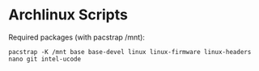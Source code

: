 # Archlinux Scripts

Required packages (with pacstrap /mnt):
```
pacstrap -K /mnt base base-devel linux linux-firmware linux-headers nano git intel-ucode
```
